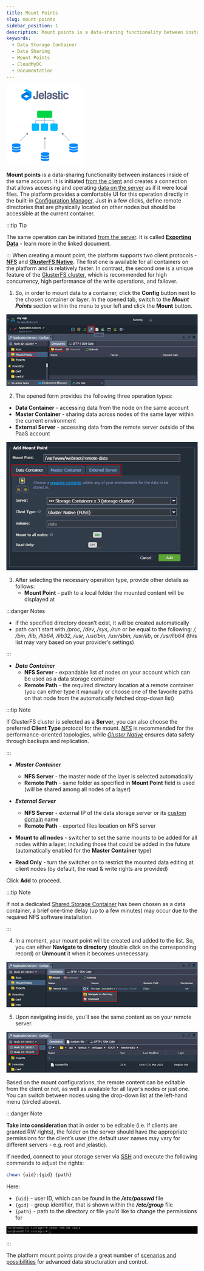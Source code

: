 ```yaml
---
title: Mount Points
slug: mount-points
sidebar_position: 1
description: Mount points is a data-sharing functionality between instances inside of the same account.
keywords:
  - Data Storage Container
  - Data Sharing
  - Mount Points
  - CloudMyDC
  - Documentation
---
```


<div style={{
    display: 'grid',
    gridTemplateColumns: '0.15fr 1fr',
    gap: '10px'
}}>
<div>

![Locale Dropdown](./img/MountPoints/01-mount-points-logo.png)

</div>

<div>

**Mount points** is a data-sharing functionality between instances inside of the same account. It is initiated <u>from the client</u> and creates a connection that allows accessing and operating <u>data on the server</u> as if it were local files. The platform provides a comfortable UI for this operation directly in the built-in [Configuration Manager](https://cloudmydc.com/). Just in a few clicks, define remote directories that are physically located on other nodes but should be accessible at the current container.

</div>

</div>

:::tip Tip

The same operation can be initiated <u>from the server</u>. It is called **[Exporting Data](https://cloudmydc.com/)** - learn more in the linked document.

:::
When creating a mount point, the platform supports two client protocols - **[NFS](https://cloudmydc.com/)** and **[GlusterFS Native](https://cloudmydc.com/)**. The first one is available for all containers on the platform and is relatively faster. In contrast, the second one is a unique feature of the [GlusterFS cluster](https://cloudmydc.com/), which is recommended for high concurrency, high performance of the write operations, and failover.

1. So, in order to mount data to a container, click the **Config** button next to the chosen container or layer. In the opened tab, switch to the **_Mount Points_** section within the menu to your left and click the **Mount** button.

<div style={{
    display:'flex',
    justifyContent: 'center',
    margin: '0 0 1rem 0'
}}>

![Locale Dropdown](./img/MountPoints/02-create-new-mount.png)

</div>

2. The opened form provides the following three operation types:

- **Data Container** - accessing data from the node on the same account
- **Master Container** - sharing data across nodes of the same layer within the current environment
- **External Server** - accessing data from the remote server outside of the PaaS account

<div style={{
    display:'flex',
    justifyContent: 'center',
    margin: '0 0 1rem 0'
}}>

![Locale Dropdown](./img/MountPoints/03-configure-mount-point.png)

</div>

3. After selecting the necessary operation type, provide other details as follows:
   - **Mount Point** - path to a local folder the mounted content will be displayed at

:::danger Notes

- if the specified directory doesn’t exist, it will be created automatically
- path can’t start with _/proc, /dev, /sys, /run_ or be equal to the following: _/, /bin, /lib, /lib64, /lib32, /usr, /usr/bin, /usr/sbin, /usr/lib_, or _/usr/lib64_ (this list may vary based on your provider’s settings)

:::

- **_Data Container_**
  - **NFS Server** - expandable list of nodes on your account which can be used as a data storage container
  - **Remote Path** - the required directory location at a remote container (you can either type it manually or choose one of the favorite paths on that node from the automatically fetched drop-down list)

:::tip Note

If GlusterFS cluster is selected as a **Server**, you can also choose the preferred **Client Type** protocol for the mount. _[NFS](https://cloudmydc.com/)_ is recommended for the performance-oriented topologies, while _[Gluster Native](https://cloudmydc.com/)_ ensures data safety through backups and replication.

:::

- **_Master Container_**

  - **NFS Server** - the master node of the layer is selected automatically
  - **Remote Path** - same folder as specified in **Mount Point** field is used (will be shared among all nodes of a layer)

- **_External Server_**

  - **NFS Server** - external IP of the data storage server or its [custom domain](https://cloudmydc.com/) name
  - **Remote Path** - exported files location on NFS server

- **Mount to all nodes** - switcher to set the same mounts to be added for all nodes within a layer, including those that could be added in the future (automatically enabled for the **Master Container** type)

- **Read Only** - turn the switcher on to restrict the mounted data editing at client nodes (by default, the read & write rights are provided)

Click **Add** to proceed.

:::tip Note

If not a dedicated [Shared Storage Container](https://cloudmydc.com/) has been chosen as a data container, a brief one-time delay (up to a few minutes) may occur due to the required NFS software installation.

:::

4. In a moment, your mount point will be created and added to the list. So, you can either **Navigate to directory** (double click on the corresponding record) or **Unmount** it when it becomes unnecessary.

<div style={{
    display:'flex',
    justifyContent: 'center',
    margin: '0 0 1rem 0'
}}>

![Locale Dropdown](./img/MountPoints/04-manage-existing-mount.png)

</div>

5. Upon navigating inside, you’ll see the same content as on your remote server.

<div style={{
    display:'flex',
    justifyContent: 'center',
    margin: '0 0 1rem 0'
}}>

![Locale Dropdown](./img/MountPoints/05-switch-between-nodes.png)

</div>

Based on the mount configurations, the remote content can be editable from the client or not, as well as available for all layer’s nodes or just one. You can switch between nodes using the drop-down list at the left-hand menu (circled above).

:::danger Note

**Take into consideration** that in order to be editable (i.e. if clients are granted RW rights), the folder on the server should have the appropriate permissions for the client’s user (the default user names may vary for different servers - e.g. root and jelastic).

If needed, connect to your storage server via [SSH](https://cloudmydc.com/) and execute the following commands to adjust the rights:

```bash
chown {uid}:{gid} {path}
```

Here:

- `{uid}` - user ID, which can be found in the **_/etc/passwd_** file
- `{gid}` - group identifier, that is shown within the **_/etc/group_** file
- `{path}` - path to the directory or file you’d like to change the permissions for

<div style={{
    display:'flex',
    justifyContent: 'center',
    margin: '0 0 1rem 0'
}}>

![Locale Dropdown](./img/MountPoints/06-edit-access-permissions.png)

</div>
:::

The platform mount points provide a great number of [scenarios and possibilities](https://cloudmydc.com/) for advanced data structuration and control.
